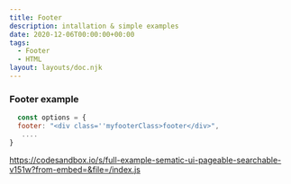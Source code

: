 ```yaml
---
title: Footer
description: intallation & simple examples
date: 2020-12-06T00:00:00+00:00
tags:
  - Footer
  - HTML
layout: layouts/doc.njk
---
```

### Footer example
 ```js
   const options = {
   footer: "<div class=''myfooterClass>footer</div>",
    ....
 }

```
https://codesandbox.io/s/full-example-sematic-ui-pageable-searchable-v151w?from-embed=&file=/index.js



